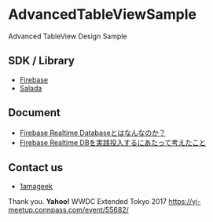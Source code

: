 # AdvancedTableViewSample
Advanced TableView Design Sample

## SDK / Library
- [Firebase](https://firebase.google.com/)
- [Salada](https://github.com/1amageek/Salada)

## Document
- [Firebase Realtime Databaseとはなんなのか？](http://qiita.com/1amageek/items/b350ee5ef0c9b2406583)
- [Firebase Realtime DBを実践投入するにあたって考えたこと](http://qiita.com/1amageek/items/64bf85ec2cf1613cf507)

## Contact us

- [1amageek](https://twitter.com/1amageek)


Thank you. **Yahoo!** WWDC Extended Tokyo 2017 
https://yj-meetup.connpass.com/event/55682/
